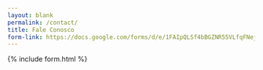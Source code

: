 ```yaml
---
layout: blank
permalink: /contact/
title: Fale Conosco
form-link: https://docs.google.com/forms/d/e/1FAIpQLSf4bBGZNR55VLfqFNejqx6eZqOZc73UZuefrZtANcHDCogWtw/viewform?usp=sf_link
---
```



{% include form.html %}